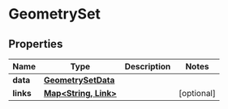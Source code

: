 

# GeometrySet


## Properties

Name | Type | Description | Notes
------------ | ------------- | ------------- | -------------
**data** | [**GeometrySetData**](GeometrySetData.md) |  | 
**links** | [**Map&lt;String, Link&gt;**](Link.md) |  |  [optional]



